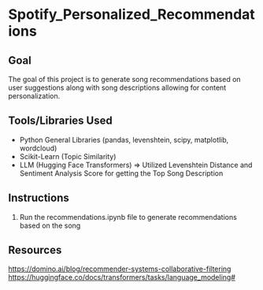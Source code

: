 # Spotify_Personalized_Recommendations

## Goal
The goal of this project is to generate song recommendations based on user suggestions along with song descriptions allowing for content personalization.


## Tools/Libraries Used
-  Python General Libraries (pandas, levenshtein, scipy, matplotlib, wordcloud)
- Scikit-Learn (Topic Similarity)
- LLM (Hugging Face Transformers)
   => Utilized Levenshtein Distance and Sentiment Analysis Score for getting the Top Song Description

## Instructions
1. Run the recommendations.ipynb file to generate recommendations based on the song

## Resources
https://domino.ai/blog/recommender-systems-collaborative-filtering
https://huggingface.co/docs/transformers/tasks/language_modeling#
